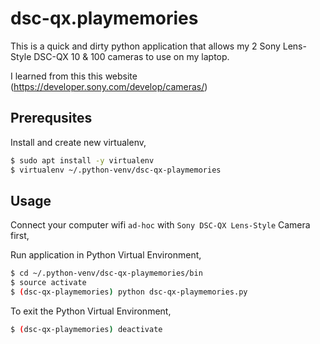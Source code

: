 # dsc-qx.playmemories

This is a quick and dirty python application that allows my 2 Sony Lens-Style DSC-QX 10 & 100 cameras to use on my laptop.

I learned from this this website (https://developer.sony.com/develop/cameras/)

## Prerequsites

Install and create new virtualenv,

```bash
$ sudo apt install -y virtualenv
$ virtualenv ~/.python-venv/dsc-qx-playmemories
```

## Usage

Connect your computer wifi `ad-hoc` with `Sony DSC-QX Lens-Style` Camera first,

Run application in Python Virtual Environment,

```bash
$ cd ~/.python-venv/dsc-qx-playmemories/bin
$ source activate
$ (dsc-qx-playmemories) python dsc-qx-playmemories.py
```

To exit the Python Virtual Environment,

```bash
$ (dsc-qx-playmemories) deactivate
```
